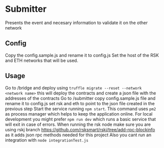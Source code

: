 # Submitter
Presents the event and necesary information to validate it on the other network

## Config
Copy the config.sample.js and rename it to config.js
Set the host of the RSK and ETH networks that will be used.

## Usage
Go to /bridge and deploy using `truffle migrate --reset --network <network name>` this will deploy the contracts and create a json file with the addresses of the contracts
Go to /submitter copy config.sample.js file and rename it to config.js set rsk and eth to point to the json file created in the previous step
Start the service running `npm start`. This command uses `pm2` as process manager which helps to keep the application online. For local development you might prefer `npm run dev` which runs a basic service that will exit in case of errors.
When running the rsk node make sure you are using rskj branch https://github.com/rsksmart/rskj/tree/add-rpc-blockinfo  as it adds json rpc methods needed for this project
Also you cant run an integration with `node integrationTest.js`